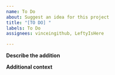 ```yaml
---
name: To Do
about: Suggest an idea for this project
title: "[TO DO] "
labels: To Do
assignees: vinceingithub, LeftyIsHere

---
```


**Describe the addition**
<!Describe what you want to happen.>

**Additional context**
<!Add any other context or screenshots about the feature request here..>
